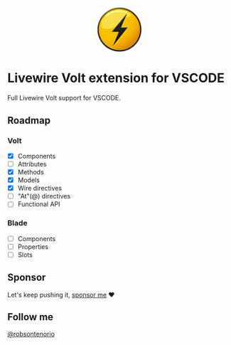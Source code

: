 <div align="center">
    <img src="icon.jpg" width="100px">
    <br>
</div>

# Livewire Volt extension for VSCODE


Full Livewire Volt support for VSCODE.

## Roadmap

### Volt

- [x] Components
- [ ] Attributes
- [x] Methods
- [x] Models
- [x] Wire directives
- [ ] "At"(@) directives
- [ ] Functional API

### Blade
- [ ] Components
- [ ] Properties
- [ ] Slots

## Sponsor

Let's keep pushing it, [sponsor me](https://github.com/sponsors/robsontenorio) ❤️


## Follow me

[@robsontenorio](https://twitter.com/robsontenorio)
